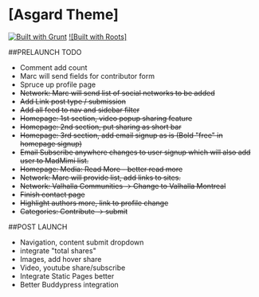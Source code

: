 # [Asgard Theme]

[![Built with Grunt](https://cdn.gruntjs.com/builtwith.png)](http://gruntjs.com/)
[![Built with Roots]](https://github.com/roots/roots-sass)

##PRELAUNCH TODO
- Comment add count
- Marc will send fields for contributor form
- Spruce up profile page
- ~~Network: Marc will send list of social networks to be added~~
- ~~Add Link post type / submission~~
- ~~Add all feed to nav and sidebar filter~~
- ~~Homepage: 1st section, video popup sharing feature~~
- ~~Homepage: 2nd section, put sharing as short bar~~
- ~~Homepage: 3rd section, add email signup as is (Bold "free" in homepage signup)~~
- ~~Email Subscribe anywhere changes to user signup which will also add user to MadMimi list.~~
- ~~Homepage: Media: Read More - better read more~~
- ~~Network: Marc will provide list, add links to sites.~~
- ~~Network: Valhalla Communities -> Change to Valhalla Montreal~~
- ~~Finish contact page~~
- ~~Highlight authors more, link to profile change~~
- ~~Categories: Contribute -> submit~~

##POST LAUNCH
- Navigation, content submit dropdown
- integrate "total shares"
- Images, add hover share
- Video, youtube share/subscribe
- Integrate Static Pages better
- Better Buddypress integration
